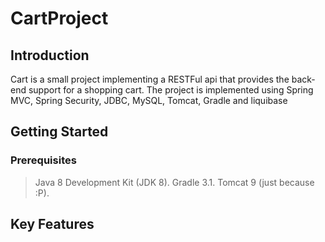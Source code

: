 # CartProject

## Introduction
Cart is a small project implementing a RESTFul api that provides the back-end support for a shopping cart. 
The project is implemented using Spring MVC, Spring Security, JDBC, MySQL, Tomcat, Gradle and liquibase

## Getting Started
### Prerequisites
> Java 8 Development Kit (JDK 8).
> Gradle 3.1.
> Tomcat 9 (just because :P).

## Key Features
